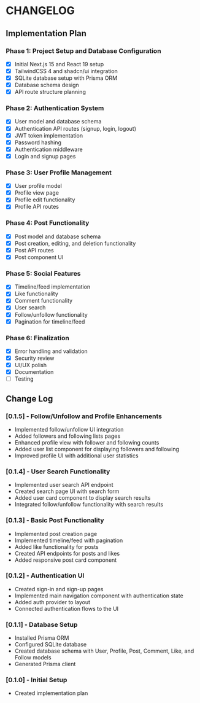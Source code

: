 # CHANGELOG

## Implementation Plan

### Phase 1: Project Setup and Database Configuration
- [x] Initial Next.js 15 and React 19 setup
- [x] TailwindCSS 4 and shadcn/ui integration
- [x] SQLite database setup with Prisma ORM
- [x] Database schema design
- [x] API route structure planning

### Phase 2: Authentication System
- [x] User model and database schema
- [x] Authentication API routes (signup, login, logout)
- [x] JWT token implementation
- [x] Password hashing
- [x] Authentication middleware
- [x] Login and signup pages

### Phase 3: User Profile Management
- [x] User profile model
- [x] Profile view page
- [x] Profile edit functionality
- [x] Profile API routes

### Phase 4: Post Functionality
- [x] Post model and database schema
- [x] Post creation, editing, and deletion functionality
- [x] Post API routes
- [x] Post component UI

### Phase 5: Social Features
- [x] Timeline/feed implementation
- [x] Like functionality
- [x] Comment functionality
- [x] User search
- [x] Follow/unfollow functionality
- [x] Pagination for timeline/feed

### Phase 6: Finalization
- [x] Error handling and validation
- [x] Security review
- [x] UI/UX polish
- [x] Documentation
- [ ] Testing

## Change Log

### [0.1.5] - Follow/Unfollow and Profile Enhancements
- Implemented follow/unfollow UI integration
- Added followers and following lists pages
- Enhanced profile view with follower and following counts
- Added user list component for displaying followers and following
- Improved profile UI with additional user statistics

### [0.1.4] - User Search Functionality
- Implemented user search API endpoint
- Created search page UI with search form
- Added user card component to display search results
- Integrated follow/unfollow functionality with search results

### [0.1.3] - Basic Post Functionality
- Implemented post creation page
- Implemented timeline/feed with pagination
- Added like functionality for posts
- Created API endpoints for posts and likes
- Added responsive post card component

### [0.1.2] - Authentication UI
- Created sign-in and sign-up pages
- Implemented main navigation component with authentication state
- Added auth provider to layout
- Connected authentication flows to the UI

### [0.1.1] - Database Setup
- Installed Prisma ORM
- Configured SQLite database
- Created database schema with User, Profile, Post, Comment, Like, and Follow models
- Generated Prisma client

### [0.1.0] - Initial Setup
- Created implementation plan 